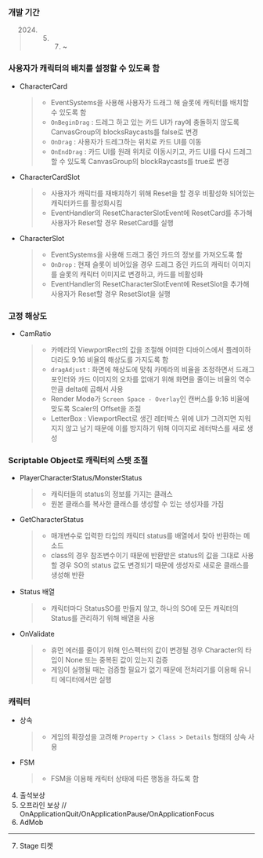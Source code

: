 ### 개발 기간
> 2024. 5. 7. ~

### 사용자가 캐릭터의 배치를 설정할 수 있도록 함
- CharacterCard
  > - EventSystems을 사용해 사용자가 드래그 해 슬롯에 캐릭터를 배치할 수 있도록 함
  > - `OnBeginDrag` : 드레그 하고 있는 카드 UI가 ray에 충돌하지 않도록 CanvasGroup의 blocksRaycasts를 false로 변경
  > - `OnDrag` : 사용자가 드레그하는 위치로 카드 UI를 이동
  > - `OnEndDrag` : 카드 UI를 원래 위치로 이동시키고, 카드 UI를 다시 드레그 할 수 있도록 CanvasGroup의 blockRaycasts를 true로 변경
- CharacterCardSlot
  > - 사용자가 캐릭터를 재배치하기 위해 Reset을 할 경우 비활성화 되어있는 캐릭터카드를 활성화시킴
  > - EventHandler의 ResetCharacterSlotEvent에 ResetCard를 추가해 사용자가 Reset할 경우 ResetCard를 실행
- CharacterSlot
  > - EventSystems을 사용해 드래그 중인 카드의 정보를 가져오도록 함
  > - `OnDrop` : 현재 슬롯이 비어있을 경우 드레그 중인 카드의 캐릭터 이미지를 슬롯의 캐릭터 이미지로 변경하고, 카드를 비활성화
  > - EventHandler의 ResetCharacterSlotEvent에 ResetSlot을 추가해 사용자가 Reset할 경우 ResetSlot을 실행

### 고정 해상도
- CamRatio
  > - 카메라의 ViewportRect의 값을 조절해 어떠한 디바이스에서 플레이하더라도 9:16 비율의 해상도를 가지도록 함
  > - `dragAdjust` : 화면에 해상도에 맞춰 카메라의 비율을 조정하면서 드래그 포인터와 카드 이미지의 오차를 없애기 위해 화면을 줄이는 비율의 역수만큼 delta에 곱해서 사용
  > - Render Mode가 `Screen Space - Overlay`인 캔버스를 9:16 비율에 맞도록 Scaler의 Offset을 조절
  > - LetterBox : ViewportRect로 생긴 레터박스 위에 UI가 그려지면 지워지지 않고 남기 때문에 이를 방지하기 위해 이미지로 레터박스를 새로 생성

### Scriptable Object로 캐릭터의 스탯 조절
- PlayerCharacterStatus/MonsterStatus
  > - 캐릭터들의 status의 정보를 가지는 클래스
  > - 원본 클래스를 복사한 클래스를 생성할 수 있는 생성자를 가짐
- GetCharacterStatus
  > - 매개변수로 입력한 타입의 캐릭터 status를 배열에서 찾아 반환하는 메소드
  > - class의 경우 참조변수이기 때문에 반환받은 status의 값을 그대로 사용할 경우 SO의 status 값도 변경되기 때문에 생성자로 새로운 클래스를 생성해 반환
- Status 배열
  > - 캐릭터마다 StatusSO를 만들지 않고, 하나의 SO에 모든 캐릭터의 Status를 관리하기 위해 배열을 사용
- OnValidate
  > - 휴먼 에러를 줄이기 위해 인스펙터의 값이 변경될 경우 Character의 타입이 None 또는 중복된 값이 있는지 검증
  > - 게임이 실행될 때는 검증할 필요가 없기 때문에 전처리기를 이용해 유니티 에디터에서만 실행

### 캐릭터
- 상속
  > - 게임의 확장성을 고려해 `Property > Class > Details` 형태의 상속 사용
- FSM
  > - FSM을 이용해 캐릭터 상태에 따른 행동을 하도록 함


4. 출석보상
6. 오프라인 보상 // OnApplicationQuit/OnApplicationPause/OnApplicationFocus
5. AdMob
---
7. Stage 티켓
